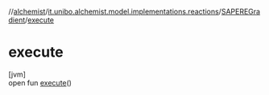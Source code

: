 //[alchemist](../../../index.md)/[it.unibo.alchemist.model.implementations.reactions](../index.md)/[SAPEREGradient](index.md)/[execute](execute.md)

# execute

[jvm]\
open fun [execute](execute.md)()
